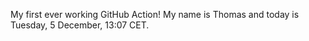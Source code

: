 My first ever working GitHub Action!
My name is Thomas and today is Tuesday, 5 December, 13:07 CET. 
